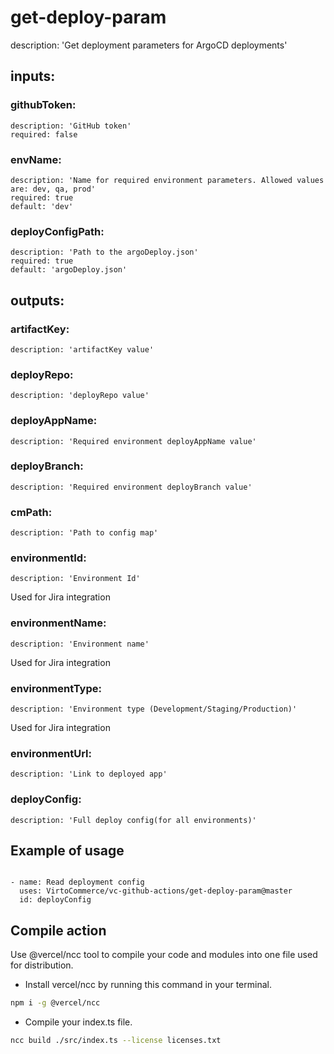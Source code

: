 # get-deploy-param

description: 'Get deployment parameters for ArgoCD deployments'

## inputs:

### githubToken:

    description: 'GitHub token'
    required: false

### envName:

    description: 'Name for required environment parameters. Allowed values are: dev, qa, prod'
    required: true
    default: 'dev'

### deployConfigPath:

    description: 'Path to the argoDeploy.json'
    required: true
    default: 'argoDeploy.json'

## outputs:

### artifactKey:

    description: 'artifactKey value'

### deployRepo: 

    description: 'deployRepo value'

### deployAppName:

    description: 'Required environment deployAppName value'

### deployBranch:

    description: 'Required environment deployBranch value'

### cmPath:

    description: 'Path to config map'

### environmentId:

    description: 'Environment Id'
Used for Jira integration

### environmentName:

    description: 'Environment name'
Used for Jira integration

### environmentType:

    description: 'Environment type (Development/Staging/Production)'
Used for Jira integration

### environmentUrl:

    description: 'Link to deployed app'

### deployConfig:

    description: 'Full deploy config(for all environments)'

## Example of usage

```

- name: Read deployment config
  uses: VirtoCommerce/vc-github-actions/get-deploy-param@master
  id: deployConfig

```

## Compile action

Use @vercel/ncc tool to compile your code and modules into one file used for distribution.

- Install vercel/ncc by running this command in your terminal.

```bash
npm i -g @vercel/ncc
```

- Compile your index.ts file.

```bash
ncc build ./src/index.ts --license licenses.txt
```
